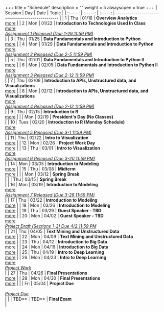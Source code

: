 +++
title = "Schedule"
description = ""
weight = 5
alwaysopen = true
+++
| Session | Day | Date | Topic |
| :-----: | :-----: | :-----: | ------------------------------------------------- |
| 1 | Thu | 01/18 | **Overview Analytics** <br> [more](/mgmt6560-sp18/sessions/session1/) |
| 2 | Mon | 01/22 | **Introduction to Technologies Used In Class** <br> [more](/mgmt6560-sp18/sessions/session2/) <br> *[ Assignment 1 Released (Due 1-29 11:59 PM)](/mgmt6560-sp18/assignments/assignment1/)* <br> |
| 3 | Thu | 01/25 | **Data Fundamentals and Introduction to Python** <br> [more](/mgmt6560-sp18/sessions/session3/) |
| 4 | Mon | 01/29 | **Data Fundamentals and Introduction to Python** <br> [more](/mgmt6560-sp18/sessions/session4/) <br> *[Assignment 2  Released (Due 2-5 11:59 PM)](/mgmt6560-sp18/assignments/assignment3/)* <br> |
| 5 | Thu | 02/01 | **Data Fundamentals and Introduction to Python II** <br> [more](/mgmt6560-sp18/sessions/session5/) |
| 6 | Mon | 02/05 | **Data Fundamentals and Introduction to Python II** <br> [more](/mgmt6560-sp18/sessions/session6/) <br> *[Assignment 3 Released (Due 2-12 11:59 PM)](/mgmt6560-sp18/assignments/assignment4/)* <br> |
| 7 | Thu | 02/08 | **Introduction to APIs, Unstructured data, and Visualizations** <br> [more](/mgmt6560-sp18/sessions/session7/) |
| 8 | Mon | 02/12 | **Introduction to APIs, Unstructured data, and Visualizations** <br> [more](/mgmt6560-sp18/sessions/session8/) <br> *[Assignment 4 Released (Due 2-12 11:59 PM)](/mgmt6560-sp18/assignments/assignment5/)* <br> |
| 9 | Thu | 02/15 | **Introduction to R** <br> [more](/mgmt6560-sp18/sessions/session9/) |
|  | Mon | 02/19 | **President's Day (No Classes)** <br>  |
| 10 | Tues | 02/20 | **Introduction to R (Monday Schedule)** <br> [more](/mgmt6560-sp18/sessions/session10/) <br> *[Assignment 5 Released (Due 3-1 11:59 PM)](/mgmt6560-sp18/assignments/assignment6/)* <br> |
| 11 | Thu | 02/22 | **Intro to Visualization** <br> [more](/mgmt6560-sp18/sessions/session11/) |
| 12 | Mon | 02/26 | **Project Work Day** <br> [more](/mgmt6560-sp18/sessions/session12/) |
| 13 | Thu | 03/01 | **Intro to Visualization** <br> [more](/mgmt6560-sp18/sessions/session13/) <br> *[Assignment 6 Released (Due 3-20 11:59 PM)](/mgmt6560-sp18/assignments/assignment7/)* <br> |
| 14 | Mon | 03/05 | **Introduction to Modeling** <br> [more](/mgmt6560-sp18/sessions/session14/) |
| 15 | Thu | 03/08 | **Midterm** <br> [more](/mgmt6560-sp18/sessions/session15/) |
|  | Mon | 03/12 | **Spring Break** <br>  |
|  | Thu | 03/15 | **Spring Break** <br>  |
| 16 | Mon | 03/19 | **Introduction to Modeling** <br> [more](/mgmt6560-sp18/sessions/session16/) <br> *[Assignment 7 Released (Due 3-26 11:59 PM)](/mgmt6560-sp18/assignments/assignment9/)* <br> |
| 17 | Thu | 03/22 | **Introduction to Modeling** <br> [more](/mgmt6560-sp18/sessions/session17/) |
| 18 | Mon | 03/26 | **Introduction to Modeling** <br> [more](/mgmt6560-sp18/sessions/session18/) |
| 19 | Thu | 03/29 | **Guest Speaker - TBD** <br> [more](/mgmt6560-sp18/sessions/session19/) |
| 20 | Mon | 04/02 | **Guest Speaker - TBD** <br> [more](/mgmt6560-sp18/sessions/session20/) <br> *[Project Draft (Sections 1-3) Due 4/2 11:59 PM](/mgmt6560-sp18/project/)* <br> |
| 21 | Thu | 04/05 | **Text Mining and Unstructured Data** <br> [more](/mgmt6560-sp18/sessions/session21/) |
| 22 | Mon | 04/09 | **Text Mining and Unstructured Data** <br> [more](/mgmt6560-sp18/sessions/session22/) |
| 23 | Thu | 04/12 | **Introduction to Big Data** <br> [more](/mgmt6560-sp18/sessions/session23/) |
| 24 | Mon | 04/16 | **Introduction to Big Data** <br> [more](/mgmt6560-sp18/sessions/session24/) |
| 25 | Thu | 04/19 | **Intro to Deep Learning** <br> [more](/mgmt6560-sp18/sessions/session25/) |
| 26 | Mon | 04/23 | **Intro to Deep Learning** <br> [more](/mgmt6560-sp18/sessions/session26/) <br> *[Project Work](/mgmt6560-sp18/assignments/assignment14/)* <br> |
| 27 | Thu | 04/26 | **Final Presentations** <br> [more](/mgmt6560-sp18/sessions/session27/) |
| 28 | Mon | 04/30 | **Final Presentations** <br> [more](/mgmt6560-sp18/sessions/session28/) |
|  | Fri  | 05/04 | **Project Due** <br>  <br> *[Project  Due](/mgmt6560-sp18/assignments/assignment16/)* <br> |
|  | TBD** | TBD** | **Final Exam** <br>  | 

